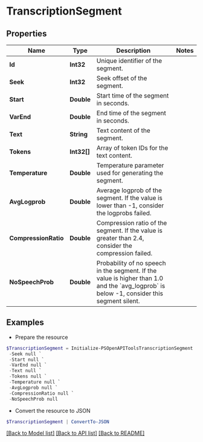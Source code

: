 # TranscriptionSegment
## Properties

Name | Type | Description | Notes
------------ | ------------- | ------------- | -------------
**Id** | **Int32** | Unique identifier of the segment. | 
**Seek** | **Int32** | Seek offset of the segment. | 
**Start** | **Double** | Start time of the segment in seconds. | 
**VarEnd** | **Double** | End time of the segment in seconds. | 
**Text** | **String** | Text content of the segment. | 
**Tokens** | **Int32[]** | Array of token IDs for the text content. | 
**Temperature** | **Double** | Temperature parameter used for generating the segment. | 
**AvgLogprob** | **Double** | Average logprob of the segment. If the value is lower than -1, consider the logprobs failed. | 
**CompressionRatio** | **Double** | Compression ratio of the segment. If the value is greater than 2.4, consider the compression failed. | 
**NoSpeechProb** | **Double** | Probability of no speech in the segment. If the value is higher than 1.0 and the &#x60;avg_logprob&#x60; is below -1, consider this segment silent. | 

## Examples

- Prepare the resource
```powershell
$TranscriptionSegment = Initialize-PSOpenAPIToolsTranscriptionSegment  -Id null `
 -Seek null `
 -Start null `
 -VarEnd null `
 -Text null `
 -Tokens null `
 -Temperature null `
 -AvgLogprob null `
 -CompressionRatio null `
 -NoSpeechProb null
```

- Convert the resource to JSON
```powershell
$TranscriptionSegment | ConvertTo-JSON
```

[[Back to Model list]](../README.md#documentation-for-models) [[Back to API list]](../README.md#documentation-for-api-endpoints) [[Back to README]](../README.md)

